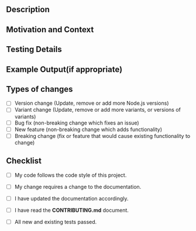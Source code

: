 <!--
Provide a general summary of your changes in the Title above.
-->

## Description

<!--
Describe your changes in detail.
-->

## Motivation and Context

<!--
Why is this change required? What problem does it solve?
If it fixes an open issue, please link to the issue here.
-->

## Testing Details

<!--
Please describe in detail how you tested your changes. Include details of
your testing environment, and the tests you ran to see how your change
affects other areas of the code, etc.
-->

## Example Output(if appropriate)

## Types of changes

<!--
What types of changes does your code introduce? Put an `x` in all the boxes that apply.
-->

- [ ] Version change (Update, remove or add more Node.js versions)
- [ ] Variant change (Update, remove or add more variants, or versions of variants)
- [ ] Bug fix (non-breaking change which fixes an issue)
- [ ] New feature (non-breaking change which adds functionality)
- [ ] Breaking change (fix or feature that would cause existing functionality to change)

## Checklist

<!--
Go over all the following points, and put an `x` in all the boxes that apply.
If you're unsure about any of these, don't hesitate to ask. We're here to help!
-->

- [ ] My code follows the code style of this project.
- [ ] My change requires a change to the documentation.
- [ ] I have updated the documentation accordingly.
- [ ] I have read the **CONTRIBUTING.md** document.
- [ ] All new and existing tests passed.

